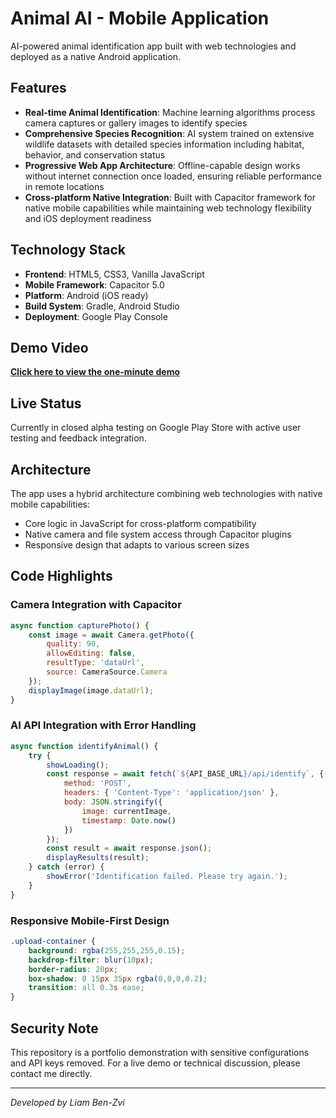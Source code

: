 # Animal AI - Mobile Application

AI-powered animal identification app built with web technologies and deployed as a native Android application.

## Features
- **Real-time Animal Identification**: Machine learning algorithms process camera captures or gallery images to identify species
- **Comprehensive Species Recognition**: AI system trained on extensive wildlife datasets with detailed species information including habitat, behavior, and conservation status
- **Progressive Web App Architecture**: Offline-capable design works without internet connection once loaded, ensuring reliable performance in remote locations  
- **Cross-platform Native Integration**: Built with Capacitor framework for native mobile capabilities while maintaining web technology flexibility and iOS deployment readiness

## Technology Stack
- **Frontend**: HTML5, CSS3, Vanilla JavaScript
- **Mobile Framework**: Capacitor 5.0
- **Platform**: Android (iOS ready)
- **Build System**: Gradle, Android Studio
- **Deployment**: Google Play Console

## Demo Video
**[Click here to view the one-minute demo](./one-minute-demo.mp4)**

## Live Status
Currently in closed alpha testing on Google Play Store with active user testing and feedback integration.

## Architecture
The app uses a hybrid architecture combining web technologies with native mobile capabilities:
- Core logic in JavaScript for cross-platform compatibility
- Native camera and file system access through Capacitor plugins
- Responsive design that adapts to various screen sizes

## Code Highlights

### Camera Integration with Capacitor
```javascript
async function capturePhoto() {
    const image = await Camera.getPhoto({
        quality: 90,
        allowEditing: false,
        resultType: 'dataUrl',
        source: CameraSource.Camera
    });
    displayImage(image.dataUrl);
}
```

### AI API Integration with Error Handling  
```javascript
async function identifyAnimal() {
    try {
        showLoading();
        const response = await fetch(`${API_BASE_URL}/api/identify`, {
            method: 'POST',
            headers: { 'Content-Type': 'application/json' },
            body: JSON.stringify({ 
                image: currentImage,
                timestamp: Date.now()
            })
        });
        const result = await response.json();
        displayResults(result);
    } catch (error) {
        showError('Identification failed. Please try again.');
    }
}
```

### Responsive Mobile-First Design
```css
.upload-container {
    background: rgba(255,255,255,0.15);
    backdrop-filter: blur(10px);
    border-radius: 20px;
    box-shadow: 0 15px 35px rgba(0,0,0,0.2);
    transition: all 0.3s ease;
}
```

## Security Note
This repository is a portfolio demonstration with sensitive configurations and API keys removed. For a live demo or technical discussion, please contact me directly.

---
*Developed by Liam Ben-Zvi*
